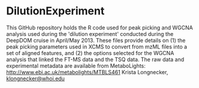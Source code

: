 # DilutionExperiment
This GitHub repository holds the R code used for peak picking and WGCNA analysis used during the 'dilution experiment' conducted during the DeepDOM cruise in April/May 2013. These files provide details on (1) the peak picking parameters used in XCMS to convert from mzML files into a set of aligned features, and (2) the options selected for the WGCNA analysis that linked the FT-MS data and the TSQ data.
The raw data and experimental metadata are available from MetaboLights: http://www.ebi.ac.uk/metabolights/MTBLS461
Krista Longnecker, klongnecker@whoi.edu
